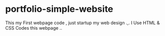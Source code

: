 # portfolio-simple-website
This my First webpage code , just startup my web design .,. I Use HTML &amp; CSS Codes this webpage ..
